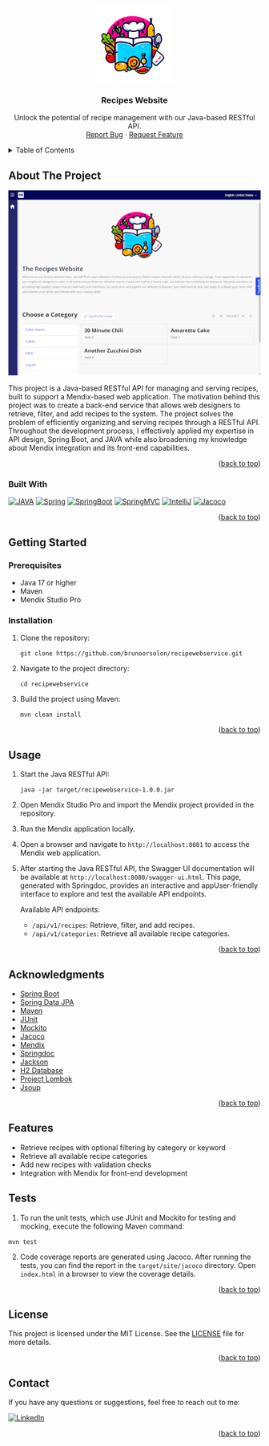 <a name="readme-top"></a>

<!-- PROJECT LOGO -->
<br />
<div align="center">
  <a href="https://github.com/brunoorsolon/recipewebservice">
    <img src="images/logo.png" alt="Logo" width="150" height="150">
  </a>

  <h3 align="center">Recipes Website</h3>

  <p align="center">
    Unlock the potential of recipe management with our Java-based RESTful API.
    <br />
    <a href="https://github.com/brunoorsolon/recipewebservice/issues">Report Bug</a>
    ·
    <a href="https://github.com/brunoorsolon/recipewebservice/issues">Request Feature</a>
  </p>
</div>

<!-- TABLE OF CONTENTS -->
<details>
  <summary>Table of Contents</summary>
  <ol>
    <li>
      <a href="#about-the-project">About The Project</a>
      <ul>
        <li><a href="#built-with">Built With</a></li>
      </ul>
    </li>
    <li>
      <a href="#getting-started">Getting Started</a>
      <ul>
        <li><a href="#prerequisites">Prerequisites</a></li>
        <li><a href="#installation">Installation</a></li>
      </ul>
    </li>
    <li><a href="#usage">Usage</a></li>
    <li><a href="#acknowledgments">Acknowledgments</a></li>
    <li><a href="#features">Features</a></li>
    <li><a href="#tests">Tests</a></li>
    <li><a href="#license">License</a></li>
    <li><a href="#contact">Contact</a></li>
  </ol>
</details>

## About The Project

![product-screenshot]

This project is a Java-based RESTful API for managing and serving recipes, built to support a Mendix-based web application. The motivation behind this project was to create a back-end service that allows web designers to retrieve, filter, and add recipes to the system. The project solves the problem of efficiently organizing and serving recipes through a RESTful API. Throughout the development process, I effectively applied my expertise in API design, Spring Boot, and JAVA while also broadening my knowledge about Mendix integration and its front-end capabilities.

<p align="right">(<a href="#readme-top">back to top</a>)</p>

### Built With

[![JAVA]][JAVA-url]
[![Spring]][Spring-url]
[![SpringBoot]][SpringBoot-url]
[![SpringMVC]][SpringMVC-url]
[![IntelliJ]][IntelliJ-url]
[![Jacoco]][Jacoco-url]


<p align="right">(<a href="#readme-top">back to top</a>)</p>


<!-- GETTING STARTED -->
## Getting Started

### Prerequisites

- Java 17 or higher
- Maven
- Mendix Studio Pro

### Installation

1. Clone the repository:

   ```
   git clone https://github.com/brunoorsolon/recipewebservice.git
   ```

2. Navigate to the project directory:

   ```
   cd recipewebservice
   ```

3. Build the project using Maven:

   ```
   mvn clean install
   ```

<p align="right">(<a href="#readme-top">back to top</a>)</p>

## Usage

1. Start the Java RESTful API:

   ```
   java -jar target/recipewebservice-1.0.0.jar
   ```

2. Open Mendix Studio Pro and import the Mendix project provided in the repository.

3. Run the Mendix application locally.

4. Open a browser and navigate to `http://localhost:8081` to access the Mendix web application.

5. After starting the Java RESTful API, the Swagger UI documentation will be available at `http://localhost:8080/swagger-ui.html`. This page, generated with Springdoc, provides an interactive and appUser-friendly interface to explore and test the available API endpoints.

   Available API endpoints:

   - `/api/v1/recipes`: Retrieve, filter, and add recipes.
   - `/api/v1/categories`: Retrieve all available recipe categories.

<p align="right">(<a href="#readme-top">back to top</a>)</p>

## Acknowledgments

- [Spring Boot](https://spring.io/projects/spring-boot)
- [Spring Data JPA](https://spring.io/projects/spring-data-jpa)
- [Maven](https://maven.apache.org/)
- [JUnit](https://junit.org/junit5/)
- [Mockito](https://site.mockito.org/)
- [Jacoco](https://www.jacoco.org/jacoco/)
- [Mendix](https://www.mendix.com/)
- [Springdoc](https://springdoc.org/)
- [Jackson](https://github.com/FasterXML/jackson)
- [H2 Database](https://www.h2database.com/html/main.html)
- [Project Lombok](https://projectlombok.org/)
- [Jsoup](https://jsoup.org/)

<p align="right">(<a href="#readme-top">back to top</a>)</p>

## Features

- Retrieve recipes with optional filtering by category or keyword
- Retrieve all available recipe categories
- Add new recipes with validation checks
- Integration with Mendix for front-end development

## Tests

1. To run the unit tests, which use JUnit and Mockito for testing and mocking, execute the following Maven command:

  ```
  mvn test
  ```

2. Code coverage reports are generated using Jacoco. After running the tests, you can find the report in the `target/site/jacoco` directory. Open `index.html` in a browser to view the coverage details.

<p align="right">(<a href="#readme-top">back to top</a>)</p>

## License

This project is licensed under the MIT License. See the [LICENSE](LICENSE) file for more details.

<p align="right">(<a href="#readme-top">back to top</a>)</p>

## Contact

If you have any questions or suggestions, feel free to reach out to me:

[![LinkedIn][linkedin-shield]][linkedin-url]

<p align="right">(<a href="#readme-top">back to top</a>)</p>




<!-- MARKDOWN LINKS & IMAGES -->
[contributors-shield]: https://img.shields.io/github/contributors/brunoorsolon/recipewebservice.svg?style=for-the-badge
[contributors-url]: https://github.com/brunoorsolon/recipewebservice/graphs/contributors
[forks-shield]: https://img.shields.io/github/forks/brunoorsolon/recipewebservice.svg?style=for-the-badge
[forks-url]: https://github.com/brunoorsolon/recipewebservice/network/members
[stars-shield]: https://img.shields.io/github/stars/brunoorsolon/recipewebservice.svg?style=for-the-badge
[stars-url]: https://github.com/brunoorsolon/recipewebservice/stargazers
[issues-shield]: https://img.shields.io/github/issues/brunoorsolon/recipewebservice.svg?style=for-the-badge
[issues-url]: https://github.com/brunoorsolon/recipewebservice/issues
[follow-shield]: https://img.shields.io/github/followers/brunoorsolon.svg?style=social&label=Follow&maxAge=2592000
[follow-url]: https://github.com/brunoorsolon/
[linkedin-shield]: https://img.shields.io/badge/-LinkedIn-black.svg?style=for-the-badge&logo=linkedin&colorB=555
[linkedin-url]: https://linkedin.com/in/bruno-orsolon
[product-screenshot]: images/screenshot.jpg
[IntelliJ]: https://img.shields.io/badge/IntelliJ_IDEA-000000.svg?style=for-the-badge&logo=intellij-idea&logoColor=white
[IntelliJ-url]: https://www.jetbrains.com/idea/
[JAVA]: https://img.shields.io/badge/Java-ED8B00?style=for-the-badge&logo=openjdk&logoColor=white
[JAVA-url]: https://www.java.com/
[Spring]: https://img.shields.io/badge/Spring-6DB33F?style=for-the-badge&logo=spring&logoColor=white
[Spring-url]: https://spring.io/
[Jacoco]: https://img.shields.io/badge/Jacoco-5A3F93?style=for-the-badge&logo=jacoco&logoColor=white 
[Jacoco-url]: https://www.jacoco.org/jacoco/
[SpringBoot]: https://img.shields.io/badge/Spring_Boot-6DB33F?style=for-the-badge&logo=spring-boot&logoColor=white
[SpringBoot-url]: https://spring.io/projects/spring-boot
[SpringMVC]: https://img.shields.io/badge/Spring_MVC-6DB33F?style=for-the-badge&logo=spring&logoColor=white
[SpringMVC-url]: https://docs.spring.io/spring-framework/docs/current/reference/html/web.html
